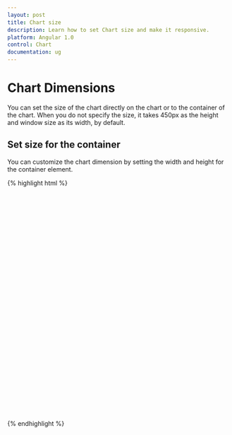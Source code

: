 ```yaml
---
layout: post
title: Chart size
description: Learn how to set Chart size and make it responsive. 
platform: Angular 1.0
control: Chart
documentation: ug
---
```


# Chart Dimensions

You can set the size of the chart directly on the chart or to the container of the chart. When you do not specify the size, it takes 450px as the height and window size as its width, by default. 

## Set size for the container

You can customize the chart dimension by setting the width and height for the container element. 

{% highlight html %}

<html xmlns="http://www.w3.org/1999/xhtml" lang="en" ng-app="ChartApp">
    <head>
        <title>Essential Studio for AngularJS: Chart</title>
        <!--CSS and Script file References -->
    </head>
    <body ng-controller="ChartCtrl">
        <div id="container" ej-chart >
        </div>
         <style type="text/css">
        #container {
        width:820px; 
        height:500px;
        }
        </style>
        <script>
            angular.module('ChartApp', ['ejangular'])
           .controller('ChartCtrl', function ($scope) {
                 
                });
        </script>
    </body>
</html>

{% endhighlight %}

## Set size in pixels

You can also set the chart dimension by using the `e-size` property of the chart. 

{% highlight html %}

   <html xmlns="http://www.w3.org/1999/xhtml" lang="en" ng-app="ChartApp">
    <head>
        <title>Essential Studio for AngularJS: Chart</title>
        <!--CSS and Script file References -->
    </head>
    <body ng-controller="ChartCtrl">
        <div id="container" ej-chart e-size-height="450px" e-size-width="600px">
        </div>
        <script>
                 angular.module('ChartApp', ['ejangular'])
                .controller('ChartCtrl', function ($scope) {
                   
                });
        </script>
    </body>
</html>


{% endhighlight %}

![](Chart-Dimensions_images/Chart-Dimensions_img1.png)


## Setting size relative to the container size

You can specify the chart size in percentage by using the `e-size` property. The chart gets its dimension with respect to its container.

{% highlight html %}

   <html xmlns="http://www.w3.org/1999/xhtml" lang="en" ng-app="ChartApp">
    <head>
        <title>Essential Studio for AngularJS: Chart</title>
        <!--CSS and Script file References -->
    </head>
    <body ng-controller="ChartCtrl">
        <div id="container" ej-chart e-size-height="80%" e-size-width="90%">
        </div>
        <script>
                angular.module('ChartApp', ['ejangular'])
                .controller('ChartCtrl', function ($scope) {
                   
                });
        </script>
    </body>
</html>


{% endhighlight %}

![](Chart-Dimensions_images/Chart-Dimensions_img2.png)


## Responsive chart

To resize the Chart when the browser or the chart container is resized, set the `e-isresponsive` property to **true**, where the chart adapts to the changes in size of the container.

{% highlight html %}

   <html xmlns="http://www.w3.org/1999/xhtml" lang="en" ng-app="ChartApp">
    <head>
        <title>Essential Studio for AngularJS: Chart</title>
        <!--CSS and Script file References -->
    </head>
    <body ng-controller="ChartCtrl">
        <div id="container" ej-chart e-isresponsive= true>
        </div>
        <script>
                angular.module('ChartApp', ['ejangular'])
                .controller('ChartCtrl', function ($scope) {       
                });
        </script>
    </body>
</html>


{% endhighlight %}


